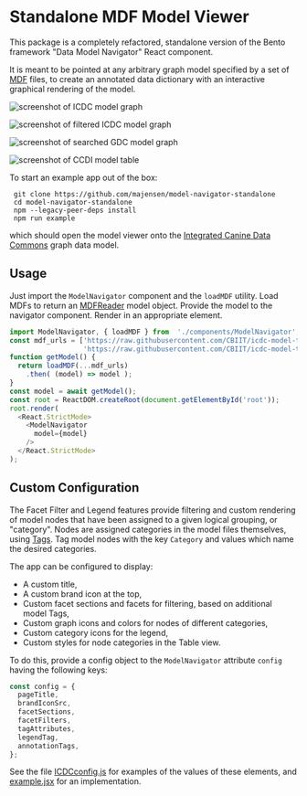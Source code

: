 # Standalone MDF Model Viewer

This package is a completely refactored, standalone version of the Bento
framework "Data Model Navigator" React component.

It is meant to be pointed at any arbitrary graph model specified by a
set of [MDF](https://github.com/CBIIT/bento-mdf) files, to create an
annotated data dictionary with an interactive graphical rendering of
the model.

![screenshot of ICDC model graph](https://github.com/majensen/model-navigator-standalone/blob/main/screen-1.png)

![screenshot of filtered ICDC model graph](https://github.com/majensen/model-navigator-standalone/blob/main/screen-2.png)

![screenshot of searched GDC model graph](https://github.com/majensen/model-navigator-standalone/blob/main/screen-3.png)

![screenshot of CCDI model table](https://github.com/majensen/model-navigator-standalone/blob/main/screen-5.png)

To start an example app out of the box:

     git clone https://github.com/majensen/model-navigator-standalone
     cd model-navigator-standalone
     npm --legacy-peer-deps install
     npm run example

which should open the model viewer onto the
[Integrated Canine Data Commons](https://caninecommons.cancer.gov)
graph data model.

## Usage

Just import the `ModelNavigator` component and the `loadMDF`
utility. Load MDFs to return an
[MDFReader](https://www.npmjs.com/package/mdf-reader) model
object. Provide the model to the navigator component. Render in 
an appropriate element.

```js
import ModelNavigator, { loadMDF } from  './components/ModelNavigator';
const mdf_urls = ['https://raw.githubusercontent.com/CBIIT/icdc-model-tool/develop/model-desc/icdc-model.yml',
                  'https://raw.githubusercontent.com/CBIIT/icdc-model-tool/develop/model-desc/icdc-model-props.yml'];
function getModel() {
  return loadMDF(...mdf_urls)
    .then( (model) => model );
}
const model = await getModel();
const root = ReactDOM.createRoot(document.getElementById('root'));
root.render(
  <React.StrictMode>
    <ModelNavigator
      model={model}
    />
  </React.StrictMode>
);

```

## Custom Configuration

The Facet Filter and Legend features provide filtering and custom
rendering of model nodes that have been assigned to a given logical
grouping, or "category". Nodes are assigned categories in the model
files themselves, using
[Tags](https://github.com/CBIIT/bento-mdf?tab=readme-ov-file#tagging-entities).
Tag model nodes with the key `Category` and values which name the
desired categories.

The app can be configured to display:

* A custom title,
* A custom brand icon at the top,
* Custom facet sections and facets for filtering, based on additional model Tags,
* Custom graph icons and colors for nodes of different categories,
* Custom category icons for the legend,
* Custom styles for node categories in the Table view.

To do this, provide a config object to the `ModelNavigator` attribute 
`config` having the following keys:

```js
const config = {
  pageTitle,
  brandIconSrc,
  facetSections,
  facetFilters,
  tagAttributes,
  legendTag,
  annotationTags,
};
```

See the file [ICDCconfig.js](https://github.com/majensen/model-navigator-standalone/blob/main/src/ICDCconfig.js)
for examples of the values of these elements, and [example.jsx](https://github.com/majensen/model-navigator-standalone/blob/main/src/example.jsx) for an implementation.
